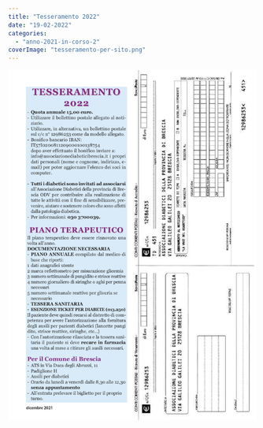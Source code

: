 ```yaml
---
title: "Tesseramento 2022"
date: "19-02-2022"
categories: 
  - "anno-2021-in-corso-2"
coverImage: "tesseramento-per-sito.png"
---
```


![](images/io%20noi%20il%20diabete%20dicembre%202021_page-0021.jpg)
